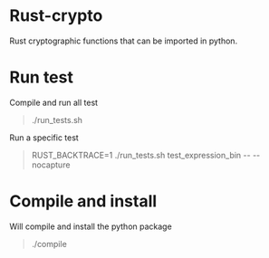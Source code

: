 # Rust-crypto
Rust cryptographic functions that can be imported in python.

# Run test
Compile and run all test
> ./run_tests.sh

Run a specific test
> RUST_BACKTRACE=1 ./run_tests.sh test_expression_bin -- --nocapture

# Compile and install
Will compile and install the python package
> ./compile
